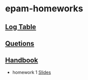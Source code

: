 # epam-homeworks

## [Log Table](https://docs.google.com/spreadsheets/d/1gLDBHB0Rlj7rOdX--VQRp7mdynluhSxm/edit#gid=1286038540)

## [Quetions](https://docs.google.com/spreadsheets/d/1mcZs6szcMuOFCMaYsftNNASV-i2w2aB8pMIzBwteyW4/edit#gid=0)

## [Handbook](https://drive.google.com/file/d/1K-fJMuzmezUDKragGBotEyJpDE0tbyKr/view)

- homework 1
[Slides](https://frontendlabepam.github.io/FL_Online/02_html/#1)
